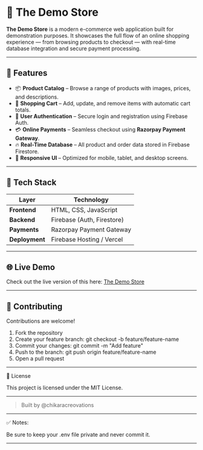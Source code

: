 
# 🛒 The Demo Store

**The Demo Store** is a modern e-commerce web application built for demonstration purposes. It showcases the full flow of an online shopping experience — from browsing products to checkout — with real-time database integration and secure payment processing.

---

## 🚀 Features

- 📦 **Product Catalog** – Browse a range of products with images, prices, and descriptions.
- 🛒 **Shopping Cart** – Add, update, and remove items with automatic cart totals.
- 🔐 **User Authentication** – Secure login and registration using Firebase Auth.
- 💳 **Online Payments** – Seamless checkout using **Razorpay Payment Gateway**.
- 🔥 **Real-Time Database** – All product and order data stored in Firebase Firestore.
- 📱 **Responsive UI** – Optimized for mobile, tablet, and desktop screens.

---

## 🧰 Tech Stack

| Layer       | Technology                    |
|-------------|-------------------------------|
| **Frontend**| HTML, CSS, JavaScript         |
| **Backend** | Firebase (Auth, Firestore)    |
| **Payments**| Razorpay Payment Gateway      |
| **Deployment** | Firebase Hosting / Vercel |

---

## 🌐 Live Demo
Check out the live version of this here:
[The Demo Store](https://chikaracreovations.github.io/The-Demo-Store/public/index.html)

---

## 🤝 Contributing

Contributions are welcome!
1. Fork the repository
2. Create your feature branch: git checkout -b feature/feature-name
3. Commit your changes: git commit -m "Add feature"
4. Push to the branch: git push origin feature/feature-name
5. Open a pull request

---

📄 License

This project is licensed under the MIT License.

---

> Built️ by @chikaracreovations

---

✅ Notes:

Be sure to keep your .env file private and never commit it.

---